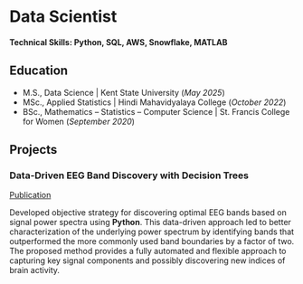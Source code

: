 # Data Scientist

#### Technical Skills: Python, SQL, AWS, Snowflake, MATLAB

## Education
- M.S., Data Science	| Kent State University (_May 2025_)
- MSc., Applied Statistics | Hindi Mahavidyalaya College (_October 2022_)
- BSc., Mathematics – Statistics – Computer Science | St. Francis College for Women (_September 2020_)

## Projects
### Data-Driven EEG Band Discovery with Decision Trees
[Publication](https://www.mdpi.com/1424-8220/22/8/3048)

Developed objective strategy for discovering optimal EEG bands based on signal power spectra using **Python**. This data-driven approach led to better characterization of the underlying power spectrum by identifying bands that outperformed the more commonly used band boundaries by a factor of two. The proposed method provides a fully automated and flexible approach to capturing key signal components and possibly discovering new indices of brain activity.
